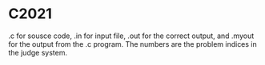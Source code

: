 # C2021
.c for sousce code, .in for input file, .out for the correct output, and .myout for the output from the .c program.
The numbers are the problem indices in the judge system.
